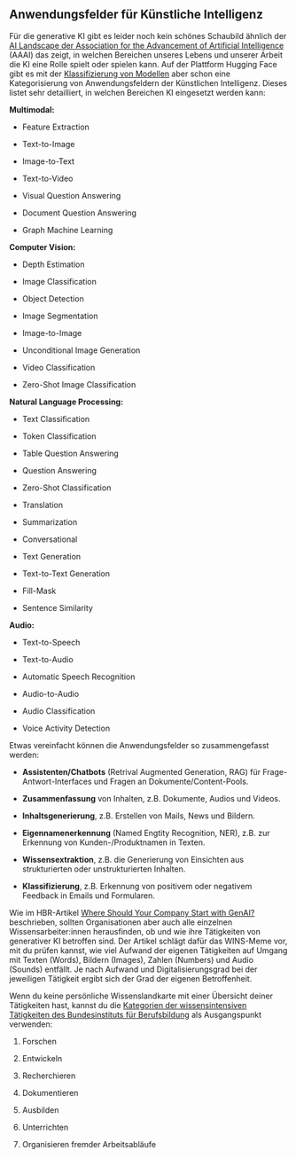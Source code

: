 ## Anwendungsfelder für Künstliche Intelligenz

Für die generative KI gibt es leider noch kein schönes Schaubild ähnlich der [AI Landscape der Association for the Advancement of Artificial Intelligence](https://ojs.aaai.org/aimagazine/index.php/aimagazine/article/view/2168) (AAAI) das zeigt, in welchen Bereichen unseres Lebens und unserer Arbeit die KI eine Rolle spielt oder spielen kann. Auf der Plattform Hugging Face gibt es mit der [Klassifizierung von Modellen](https://huggingface.co/models) aber schon eine Kategorisierung von Anwendungsfeldern der Künstlichen Intelligenz. Dieses listet sehr detailliert, in welchen Bereichen KI eingesetzt werden kann:

**Multimodal:**

- Feature Extraction

- Text-to-Image

- Image-to-Text

- Text-to-Video

- Visual Question Answering

- Document Question Answering

- Graph Machine Learning

**Computer Vision:**

- Depth Estimation

- Image Classification

- Object Detection

- Image Segmentation

- Image-to-Image

- Unconditional Image Generation

- Video Classification

- Zero-Shot Image Classification

**Natural Language Processing:**

- Text Classification

- Token Classification

- Table Question Answering

- Question Answering

- Zero-Shot Classification

- Translation

- Summarization

- Conversational

- Text Generation

- Text-to-Text Generation

- Fill-Mask

- Sentence Similarity

**Audio:**

- Text-to-Speech

- Text-to-Audio

- Automatic Speech Recognition

- Audio-to-Audio

- Audio Classification

- Voice Activity Detection

Etwas vereinfacht können die Anwendungsfelder so zusammengefasst werden:

- **Assistenten/Chatbots** (Retrival Augmented Generation, RAG) für Frage-Antwort-Interfaces und Fragen an Dokumente/Content-Pools.

- **Zusammenfassung** von Inhalten, z.B. Dokumente, Audios und Videos.

- **Inhaltsgenerierung**, z.B. Erstellen von Mails, News und Bildern.

- **Eigennamenerkennung** (Named Engtity Recognition, NER), z.B. zur Erkennung von Kunden-/Produktnamen in Texten.

- **Wissensextraktion**, z.B. die Generierung von Einsichten aus strukturierten oder unstrukturierten Inhalten.

- **Klassifizierung**, z.B. Erkennung von positivem oder negativem Feedback in Emails und Formularen.

Wie im HBR-Artikel [Where Should Your Company Start with GenAI?](https://hbr.org/2023/09/where-should-your-company-start-with-genai) beschrieben, sollten Organisationen aber auch alle einzelnen Wissensarbeiter:innen herausfinden, ob und wie ihre Tätigkeiten von generativer KI betroffen sind. Der Artikel schlägt dafür das WINS-Meme vor, mit du prüfen kannst, wie viel Aufwand der eigenen Tätigkeiten auf Umgang mit Texten (Words), Bildern (Images), Zahlen (Numbers) und Audio (Sounds) entfällt. Je nach Aufwand und Digitalisierungsgrad bei der jeweiligen Tätigkeit ergibt sich der Grad der eigenen Betroffenheit.

Wenn du keine persönliche Wissenslandkarte mit einer Übersicht deiner Tätigkeiten hast, kannst du die [Kategorien der wissensintensiven Tätigkeiten des Bundesinstituts für Berufsbildung](https://lit.bibb.de/vufind/Record/DS-131131) als Ausgangspunkt verwenden:

1. Forschen

2. Entwickeln

3. Recherchieren

4. Dokumentieren

5. Ausbilden

6. Unterrichten

7. Organisieren fremder Arbeitsabläufe